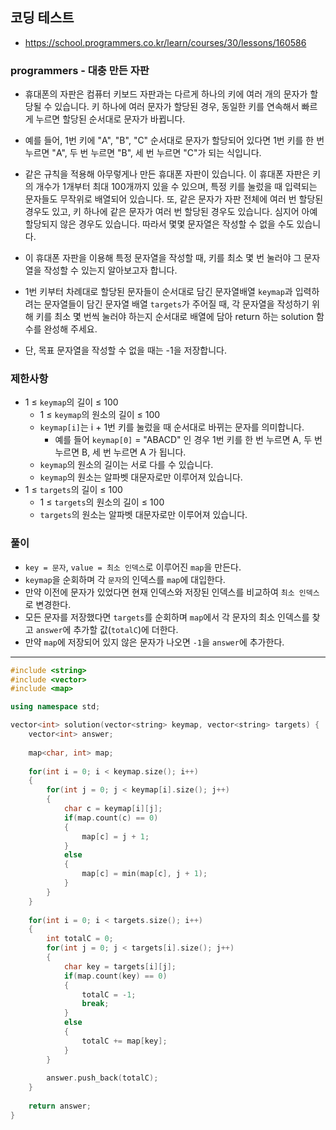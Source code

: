 ## 코딩 테스트
- https://school.programmers.co.kr/learn/courses/30/lessons/160586

### programmers - 대충 만든 자판

- 휴대폰의 자판은 컴퓨터 키보드 자판과는 다르게 하나의 키에 여러 개의 문자가 할당될 수 있습니다. 키 하나에 여러 문자가 할당된 경우, 동일한 키를 연속해서 빠르게 누르면 할당된 순서대로 문자가 바뀝니다.

- 예를 들어, 1번 키에 "A", "B", "C" 순서대로 문자가 할당되어 있다면 1번 키를 한 번 누르면 "A", 두 번 누르면 "B", 세 번 누르면 "C"가 되는 식입니다.

- 같은 규칙을 적용해 아무렇게나 만든 휴대폰 자판이 있습니다. 이 휴대폰 자판은 키의 개수가 1개부터 최대 100개까지 있을 수 있으며, 특정 키를 눌렀을 때 입력되는 문자들도 무작위로 배열되어 있습니다. 또, 같은 문자가 자판 전체에 여러 번 할당된 경우도 있고, 키 하나에 같은 문자가 여러 번 할당된 경우도 있습니다. 심지어 아예 할당되지 않은 경우도 있습니다. 따라서 몇몇 문자열은 작성할 수 없을 수도 있습니다.

- 이 휴대폰 자판을 이용해 특정 문자열을 작성할 때, 키를 최소 몇 번 눌러야 그 문자열을 작성할 수 있는지 알아보고자 합니다.

- 1번 키부터 차례대로 할당된 문자들이 순서대로 담긴 문자열배열 `keymap`과 입력하려는 문자열들이 담긴 문자열 배열 `targets`가 주어질 때, 각 문자열을 작성하기 위해 키를 최소 몇 번씩 눌러야 하는지 순서대로 배열에 담아 return 하는 solution 함수를 완성해 주세요.

- 단, 목표 문자열을 작성할 수 없을 때는 -1을 저장합니다.

### 제한사항
- 1 ≤ `keymap`의 길이 ≤ 100
  - 1 ≤ `keymap`의 원소의 길이 ≤ 100
  - `keymap[i]`는 i + 1번 키를 눌렀을 때 순서대로 바뀌는 문자를 의미합니다.
    - 예를 들어 `keymap[0]` = "ABACD" 인 경우 1번 키를 한 번 누르면 A, 두 번 누르면 B, 세 번 누르면 A 가 됩니다.
  - `keymap`의 원소의 길이는 서로 다를 수 있습니다.
  - `keymap`의 원소는 알파벳 대문자로만 이루어져 있습니다.
- 1 ≤ `targets`의 길이 ≤ 100
  - 1 ≤ `targets`의 원소의 길이 ≤ 100
  - `targets`의 원소는 알파벳 대문자로만 이루어져 있습니다.

### 풀이
- `key = 문자`, `value = 최소 인덱스`로 이루어진 `map`을 만든다.
- `keymap`을 순회하며 각 `문자`의 인덱스를 `map`에 대입한다.
- 만약 이전에 문자가 있었다면 현재 인덱스와 저장된 인덱스를 비교하여 `최소 인덱스`로 변경한다.
- 모든 문자를 저장했다면 `targets`를 순회하며 `map`에서 각 문자의 최소 인덱스를 찾고 `answer`에 추가할 값(`totalC`)에 더한다.
- 만약 `map`에 저장되어 있지 않은 문자가 나오면 `-1`을 `answer`에 추가한다.

***
```c++
#include <string>
#include <vector>
#include <map>

using namespace std;

vector<int> solution(vector<string> keymap, vector<string> targets) {
    vector<int> answer;
    
    map<char, int> map;
    
    for(int i = 0; i < keymap.size(); i++)
    {
        for(int j = 0; j < keymap[i].size(); j++)
        {   
            char c = keymap[i][j];
            if(map.count(c) == 0)
            {
                map[c] = j + 1;
            }
            else
            {
                map[c] = min(map[c], j + 1);
            }
        }
    }
    
    for(int i = 0; i < targets.size(); i++)
    {
        int totalC = 0;
        for(int j = 0; j < targets[i].size(); j++)
        {
            char key = targets[i][j];
            if(map.count(key) == 0)
            {
                totalC = -1;
                break;
            }
            else
            {
                totalC += map[key];
            }
        }
        
        answer.push_back(totalC);
    }
    
    return answer;
}

```
